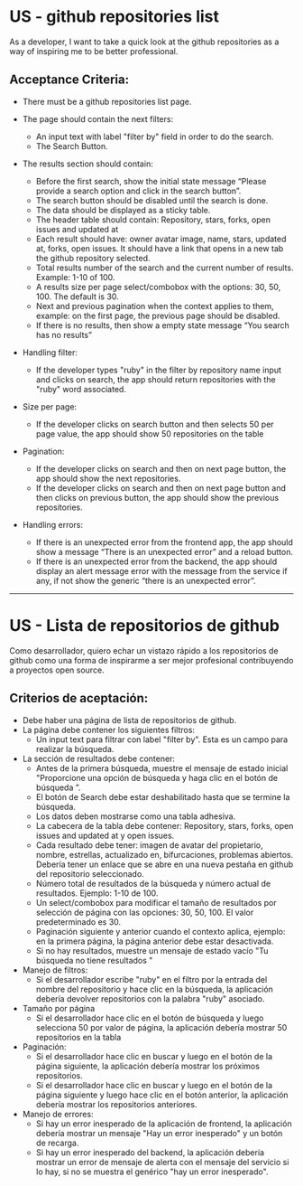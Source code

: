# US - github repositories list

As a developer, I want to take a quick look at the github repositories as a way
of inspiring me to be better professional.

## Acceptance Criteria:

- There must be a github repositories list page.

- The page should contain the next filters:

    - An input text with label "filter by" field in order to do the search.
    - The Search Button.

- The results section should contain:
    - Before the first search, show the initial state message “Please provide a
      search option and click in the search button”.
    - The search button should be disabled until the search is done.
    - The data should be displayed as a sticky table.
    - The header table should contain: Repository, stars, forks, open issues and
      updated at
    - Each result should have: owner avatar image, name, stars, updated at, forks,
      open issues. It should have a link that opens in a new tab the github
      repository selected.
    - Total results number of the search and the current number of results.
      Example: 1-10 of 100.
    - A results size per page select/combobox with the options: 30, 50, 100. The
      default is 30.
    - Next and previous pagination when the context applies to them, example: on
      the first page, the previous page should be disabled.
    - If there is no results, then show a empty state message “You search has no
      results”
- Handling filter:
    - If the developer types "ruby" in the filter by repository name input and
      clicks on search, the app should return repositories with the "ruby" word
      associated.
- Size per page:
    - If the developer clicks on search button and then selects 50 per page value,
      the app should show 50 repositories on the table
- Pagination:
    - If the developer clicks on search and then on next page button, the app
      should show the next repositories.
    - If the developer clicks on search and then on next page button and then
      clicks on previous button, the app should show the previous repositories.
- Handling errors:
    - If there is an unexpected error from the frontend app, the app should show a
      message “There is an unexpected error” and a reload button.
    - If there is an unexpected error from the backend, the app should display an
      alert message error with the message from the service if any, if not show
      the generic “there is an unexpected error”.

---

# US - Lista de repositorios de github

Como desarrollador, quiero echar un vistazo rápido a los repositorios de github
como una forma de inspirarme a ser mejor profesional contribuyendo a proyectos
open source.

## Criterios de aceptación:

- Debe haber una página de lista de repositorios de github.
- La página debe contener los siguientes filtros:
    - Un input text para filtrar con label "filter by". Esta es un campo para
      realizar la búsqueda.
- La sección de resultados debe contener:
    - Antes de la primera búsqueda, muestre el mensaje de estado inicial
      "Proporcione una opción de búsqueda y haga clic en el botón de búsqueda ”.
    - El botón de Search debe estar deshabilitado hasta que se termine la
      búsqueda.
    - Los datos deben mostrarse como una tabla adhesiva.
    - La cabecera de la tabla debe contener: Repository, stars, forks, open issues
      and updated at y open issues.
    - Cada resultado debe tener: imagen de avatar del propietario, nombre,
      estrellas, actualizado en, bifurcaciones, problemas abiertos. Debería tener
      un enlace que se abre en una nueva pestaña en github del repositorio
      seleccionado.
    - Número total de resultados de la búsqueda y número actual de resultados.
      Ejemplo: 1-10 de 100.
    - Un select/combobox para modificar el tamaño de resultados por selección de
      página con las opciones: 30, 50, 100. El valor predeterminado es 30.
    - Paginación siguiente y anterior cuando el contexto aplica, ejemplo: en la
      primera página, la página anterior debe estar desactivada.
    - Si no hay resultados, muestre un mensaje de estado vacío "Tu búsqueda no
      tiene resultados "
- Manejo de filtros:
    - Si el desarrollador escribe "ruby" en el filtro por la entrada del nombre
      del repositorio y hace clic en la búsqueda, la aplicación debería devolver
      repositorios con la palabra "ruby" asociado.
- Tamaño por página
    - Si el desarrollador hace clic en el botón de búsqueda y luego selecciona 50
      por valor de página, la aplicación debería mostrar 50 repositorios en la
      tabla
- Paginación:
    - Si el desarrollador hace clic en buscar y luego en el botón de la página
      siguiente, la aplicación debería mostrar los próximos repositorios.
    - Si el desarrollador hace clic en buscar y luego en el botón de la página
      siguiente y luego hace clic en el botón anterior, la aplicación debería
      mostrar los repositorios anteriores.
- Manejo de errores:
    - Si hay un error inesperado de la aplicación de frontend, la aplicación
      debería mostrar un mensaje "Hay un error inesperado" y un botón de recarga.
    - Si hay un error inesperado del backend, la aplicación debería mostrar un
      error de mensaje de alerta con el mensaje del servicio si lo hay, si no se
      muestra el genérico "hay un error inesperado".
